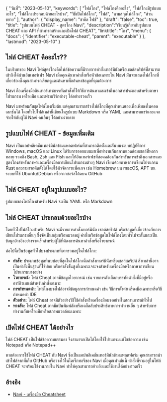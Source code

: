 {
"วันที่": "2023-05-10",
  "keywords": [
"ไฟล์โกง",
"ไฟล์โกงคืออะไร",
"ไฟล์โกงมีรูปแบบอะไร",
"ไฟล์โกงประกอบด้วยอะไรบ้าง",
"วิธีเปิดไฟล์โกง",
"ไฟล์",
"นามสกุลไฟล์โกง",
"ส่วนขยาย"
],
  "author": {
"display_name": "ชาคีล ไฟซ์"
},
"draft": "false",
"toc": true,
"title": "รูปแบบไฟล์ CHEAT - สูตรโกง Navi",
  "description":"เรียนรู้เกี่ยวกับรูปแบบ CHEAT และ API ที่สามารถสร้างและเปิดไฟล์ CHEAT",
"linktitle": "โกง",
  "menu": {
    "docs": {
      "identifier": "executable-cheat",
      "parent": "executable"
}
},
"lastmod": "2023-05-10"
}

## ไฟล์ CHEAT คืออะไร??

ในบริบทของ Navi ไฟล์สูตรโกงคือไฟล์ข้อความที่มีรายการคำสั่งเทอร์มินัลหรือเชลล์สคริปต์ที่สามารถเข้าถึงได้ผ่านอินเทอร์เฟซ Navi เมื่อคุณค้นหาคำสั่งหรือหัวข้อเฉพาะใน Navi มันจะแสดงไฟล์โกงที่เกี่ยวข้องซึ่งคุณสามารถเรียกดูและค้นหาเพื่อค้นหาข้อมูลที่คุณต้องการ

Navi คือเครื่องมืออินเทอร์เฟซบรรทัดคำสั่งที่ให้วิธีการค้นหาและเข้าถึงเอกสารประกอบสำหรับภาษาโปรแกรม เครื่องมือ และเฟรมเวิร์กต่างๆ ได้อย่างรวดเร็ว

Navi มาพร้อมกับชุดไฟล์โกงเริ่มต้น แต่คุณสามารถสร้างไฟล์โกงที่คุณกำหนดเองเพื่อเพิ่มลงในคอลเลกชันได้ โดยทั่วไปไฟล์เหล่านี้เขียนในรูปแบบ Markdown หรือ YAML และสามารถแชร์และแจกจ่ายให้กับผู้ใช้ Navi คนอื่นๆ ได้อย่างง่ายดาย

## รูปแบบไฟล์ CHEAT - ข้อมูลเพิ่มเติม

Navi เป็นแอปพลิเคชันเทอร์มินัลข้ามแพลตฟอร์มที่สามารถติดตั้งและรันบนระบบปฏิบัติการ Windows, macOS และ Linux ได้รับการออกแบบมาเพื่อทำงานกับสภาพแวดล้อมเชลล์ที่หลากหลาย รวมถึง Bash, Zsh และ Fish และให้อินเทอร์เฟซที่สอดคล้องกันสำหรับการเข้าถึงเอกสารและสูตรโกงสำหรับภาษาและเครื่องมือการเขียนโปรแกรมต่างๆ Navi เขียนด้วยภาษาการเขียนโปรแกรม Rust และสามารถติดตั้งได้โดยใช้ตัวจัดการแพ็คเกจ เช่น Homebrew บน macOS, APT บนระบบที่ใช้ Ubuntu/Debian หรือจากซอร์สโค้ดบน GitHub

## ไฟล์ CHEAT อยู่ในรูปแบบอะไร?

รูปแบบของไฟล์โกงสำหรับ Navi จะเป็น YAML หรือ Markdown

## ไฟล์ CHEAT ประกอบด้วยอะไรบ้าง

โดยทั่วไปไฟล์โกงสำหรับ Navi จะมีรายการคำสั่งเทอร์มินัล เชลล์สคริปต์ หรือข้อมูลที่เกี่ยวข้องกับการเขียนโปรแกรมอื่นๆ ซึ่งจัดเป็นกลุ่มหรือหมวดหมู่ คำสั่งหรือข้อมูลในไฟล์โกงโดยทั่วไปจะสั้นและเป็นข้อมูลอ้างอิงอย่างรวดเร็วสำหรับผู้ใช้ที่ต้องการค้นหาคำสั่งหรือไวยากรณ์

ต่อไปนี้เป็นข้อมูลทั่วไปบางประเภทที่อาจรวมอยู่ในไฟล์โกง:

- **คำสั่ง:** ประเภทข้อมูลที่พบบ่อยที่สุดในไฟล์โกงคือคำสั่งเทอร์มินัลหรือเชลล์สคริปต์ สิ่งเหล่านี้อาจเป็นคำสั่งพื้นฐานที่ใช้บ่อย หรือคำสั่งขั้นสูงที่เฉพาะเจาะจงสำหรับเครื่องมือหรือภาษาการเขียนโปรแกรมบางอย่าง
- **ไวยากรณ์:** ไฟล์ Cheat อาจมีข้อมูลไวยากรณ์ เช่น รายการตัวเลือกบรรทัดคำสั่งที่มีอยู่หรืออาร์กิวเมนต์สำหรับคำสั่งเฉพาะ
- **การกำหนดค่า:** ไฟล์โกงบางไฟล์อาจมีข้อมูลการกำหนดค่า เช่น วิธีการตั้งค่าเครื่องมือเฉพาะหรือวิธีกำหนดค่า IDE
- **ตัวอย่าง:** ไฟล์ Cheat อาจมีตัวอย่างวิธีใช้คำสั่งหรือเครื่องมือบางอย่างในสถานการณ์ทั่วไป
- **ทางลัด:** ไฟล์ Cheat อาจมีแป้นพิมพ์ลัดหรือเคล็ดลับประสิทธิภาพการทำงานอื่น ๆ สำหรับการทำงานกับเครื่องมือหรือสภาพแวดล้อมเฉพาะ

## เปิดไฟล์ CHEAT ได้อย่างไร

ไฟล์ CHEAT เป็นไฟล์ข้อความธรรมดา จึงสามารถเปิดได้โดยใช้โปรแกรมแก้ไขข้อความ เช่น Notepad หรือ Notepad++

หากต้องการใช้ไฟล์ CHEAT กับ Navi ซึ่งเป็นแอปพลิเคชันเทอร์มินัลข้ามแพลตฟอร์ม คุณสามารถนำเข้าไฟล์จากที่เก็บ GitHub หรือวางไว้ในไดเร็กทอรีของ Navi เมื่อคุณทำเช่นนี้ คำสั่งที่รวมอยู่ในไฟล์ CHEAT จะพร้อมใช้งานภายใน Navi ทำให้คุณสามารถอ้างอิงและใช้งานได้อย่างรวดเร็ว

## อ้างอิง
* [Navi - เครื่องมือ Cheatsheet](https://ostechnix.com/navi-an-interactive-commandline-cheatsheet-tool/)

